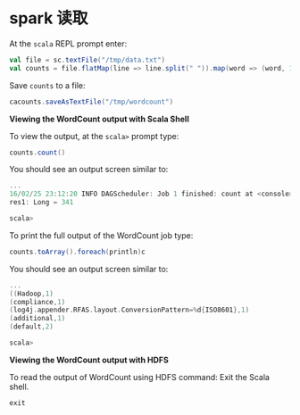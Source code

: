 # spark 读取

At the `scala` REPL prompt enter:

```scala
val file = sc.textFile("/tmp/data.txt")
val counts = file.flatMap(line => line.split(" ")).map(word => (word, 1)).reduceByKey(_ + _)
```

Save `counts` to a file:

```scala
cacounts.saveAsTextFile("/tmp/wordcount")
```

**Viewing the WordCount output with Scala Shell**

To view the output, at the `scala>` prompt type:

```scala
counts.count()
```

You should see an output screen similar to:

```scala
...
16/02/25 23:12:20 INFO DAGScheduler: Job 1 finished: count at <console>:32, took 0.541229 s
res1: Long = 341

scala>
```

To print the full output of the WordCount job type:

```scala
counts.toArray().foreach(println)c
```

You should see an output screen similar to:

```scala
...
((Hadoop,1)
(compliance,1)
(log4j.appender.RFAS.layout.ConversionPattern=%d{ISO8601},1)
(additional,1)
(default,2)

scala>
```

**Viewing the WordCount output with HDFS**

To read the output of WordCount using HDFS command:
Exit the Scala shell.

```scala
exit
```